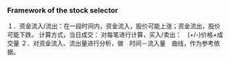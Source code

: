 ### Framework of the stock selector
１．资金流入/流出：在一段时间内，资金流入，股价可能上涨；资金流出，股价可能下跌。
计算方式，当日成交： 对每笔进行计算，买入/卖出：　(+/-)价格×成交量
２．对资金流入、流出量进行分析，做　时间－流入量　曲线，作为参考依据。

